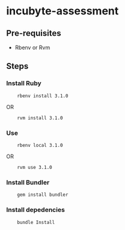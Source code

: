# incubyte-assessment
## Pre-requisites

* Rbenv or Rvm

## Steps

### Install Ruby

```
    rbenv install 3.1.0
```

OR

```
    rvm install 3.1.0
```


### Use

```
    rbenv local 3.1.0
```

OR

```
    rvm use 3.1.0
```

### Install Bundler
```
    gem install bundler
```

### Install depedencies

```
    bundle Install
```
